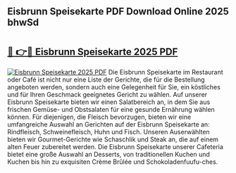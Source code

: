 ## Eisbrunn Speisekarte PDF Download Online 2025 bhwSd

# <h2><a href="http://gc9z1o.nevu.top/?p=Eisbrunn+Speisekarte">🔗 👉🔴 Eisbrunn Speisekarte 2025 PDF</a></h2>

[![Eisbrunn Speisekarte 2025 PDF](https://i.imgur.com/dBaPXMq.png)](http://gc9z1o.nevu.top/?p=Eisbrunn+Speisekarte)
Die Eisbrunn Speisekarte im Restaurant oder Café ist nicht nur eine Liste der Gerichte, die für die Bestellung angeboten werden, sondern auch eine Gelegenheit für Sie, ein köstliches und für Ihren Geschmack geeignetes Gericht zu wählen. Auf unserer Eisbrunn Speisekarte bieten wir einen Salatbereich an, in dem Sie aus frischen Gemüse- und Obstsalaten für eine gesunde Ernährung wählen können. Für diejenigen, die Fleisch bevorzugen, bieten wir eine umfangreiche Auswahl an Gerichten auf der Eisbrunn Speisekarte an: Rindfleisch, Schweinefleisch, Huhn und Fisch. Unseren Auserwählten bieten wir Gourmet-Gerichte wie Schaschlik und Steak an, die auf einem alten Feuer zubereitet werden. Die Eisbrunn Speisekarte unserer Cafeteria bietet eine große Auswahl an Desserts, von traditionellen Kuchen und Kuchen bis hin zu exquisiten Crème Brûlée und Schokoladenfuufu-ches.
